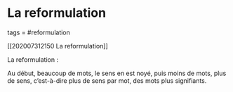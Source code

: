 # La reformulation
tags = #reformulation

<!-- Related -->
[[202007312150 La reformulation]]

La reformulation :

Au début, beaucoup de mots, le sens en est noyé, puis moins de mots, plus de sens, c’est-à-dire plus de sens par mot, des mots plus signifiants.

